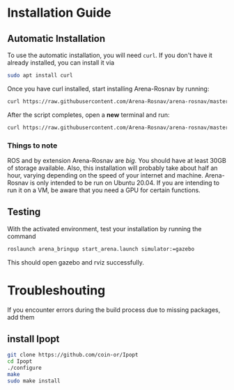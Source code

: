 # Installation Guide

## Automatic Installation
To use the automatic installation, you will need `curl`. If you don't have it already installed, you can install it via
```sh
sudo apt install curl
```
Once you have curl installed, start installing Arena-Rosnav by running:
```sh
curl https://raw.githubusercontent.com/Arena-Rosnav/arena-rosnav/master/install.sh | bash
```
After the script completes, open a **new** terminal and run:
```sh
curl https://raw.githubusercontent.com/Arena-Rosnav/arena-rosnav/master/install2.sh | bash
```

### Things to note
ROS and by extension Arena-Rosnav are *big*. You should have at least 30GB of storage available.
Also, this installation will probably take about half an hour, varying depending on the speed of your internet and machine.
Arena-Rosnav is only intended to be run on Ubuntu 20.04. If you are intending to run it on a VM, be aware that you need a GPU for certain functions.

<!-- ## Advanced Installation

### Requirements

- ROS: Arena-Rosnav is developed for Ubuntu 20.04. That means, for running Arena Benchmark you need to have [ROS Noetic](http://wiki.ros.org/noetic/Installation) installed.
- [Poetry](https://python-poetry.org/) and [PyEnv](https://github.com/pyenv/pyenv): we recommend you to use a dependency manager for Python. We use Poetry because its easy to set up and easy to use, but you are open to use any other manager or virtual environment provider.
- We recommend using the zsh shell as it provides a bunch of useful pluggins such as autocompletion, which makes it easier to run the commands as some of the arena-rosnav commands takes in a large number of arguments. Here is a quick installation guide to install it with just two commands.

### Fast zsh-install & setup
We recommend using zsh. You can install it by just copy pasting this one command:

```sh
sh -c "$(wget -O- https://github.com/deluan/zsh-in-docker/releases/download/v1.1.2/zsh-in-docker.sh)" -- \
     -p git \
     -p ssh-agent \
     -p https://github.com/zsh-users/zsh-autosuggestions \
     -p https://github.com/zsh-users/zsh-completions## Fast zsh-install & setup
```
Afterwards
```sh
     git clone https://github.com/zsh-users/zsh-autosuggestions ${ZSH_CUSTOM:-~/.oh-my-zsh/custom}/plugins/zsh-autosuggestions
     git clone --depth=1 https://github.com/romkatv/powerlevel10k.git ${ZSH_CUSTOM:-$HOME/.oh-my-zsh/custom}/themes/powerlevel10k
     vim $HOME/.zshrc
```
Set ZSH_THEME="powerlevel10k/powerlevel10k" in ~/.zshrc

Set plugins=(pluggin1 
    zsh-autosuggestions pluggin2 ... other pluggins
)

Note there is no comma to seperate between pluggins.

Finally,
```sh
source $HOME/.zshrc
```
and follow the setup wizard.

Note that you have to install VIM if you dont have it yet:

```sh
sudo apt-get update
sudo apt-get -y install vim
```
or

```sh
sudo apt update
sudo apt -y install vim
```


## Clone the repository

Clone the Arena Benchmark repository in any existing **catkin workspace** or [create a new workspace](http://wiki.ros.org/catkin/Tutorials/create_a_workspace). You also need to have [catkin-tools](https://catkin-tools.readthedocs.io/en/latest/installing.html) installed.

```sh
mkdir -p ~/catkin_ws/src
cd ~/catkin_ws/
rosdep update && rosdep install --from-paths src --ignore-src -r -y
catkin build
cd src
```
then clone the arena-rosnav repo into the src folder

````sh
git clone https://github.com/Arena-Rosnav/arena-rosnav
````
## Update ROS workspace
For running Arena Benchmark you need a set of other packages. The majority of them can be installed and cloned directly with ROS. Therefore, you should navigate into the newly cloned repository and run following command:

```sh
cd arena-rosnav
rosws update
```

## Install required Python packages

You should also install the necessary Python packages. You can do so by first activating the poetry shell and then installing all packages listed in the _pyproject.toml_.

```sh
poetry shell
poetry install
```

## Install additional Packages

At last, you need to install a whole bunch of ros packages for running all planners and for other purposes.

```sh
rosdep update && rosdep install --from-paths src --ignore-src -r -y
sudo apt update && sudo apt install -y 
    libopencv-dev \ 
    liblua5.2-dev \ 
    ros-noetic-nlopt \ 
    libarmadillo-dev \
    
```

## Install stable-baselines3

In order to run the trainings process, you need to have our fork of the stable baselines 3 library installed.

```sh
pip install setuptools==57.1.0 psutil==5.9.4 wheel==0.41.2
cd ../utils-extern/misc/stable-baselines3/ && pip install -e .
```

## Build your workspace

```sh
cd ../../../.. && catkin build
```

!!! note

    If packages are missing during the build process, simply add them with `poetry add <package_name>`.

## Source the build

```sh
source devel/setup.zsh
```
## Install local planners
#### Please refer to our [planners overview](planners_overview.md) for installation steps of the local planners.

Finished! Check out the [Usage](usage.md) to start using Arena Rosnav.

Remember to always have the poetry shell active and the catkin workspace sourced when using Arena Rosnav. -->

## Testing
With the activated environment, test your installation by running the command

```sh
roslaunch arena_bringup start_arena.launch simulator:=gazebo
```

This should open gazebo and rviz successfully.

# Troubleshouting
If you encounter errors during the build process due to missing packages, add them

<!--
# install lua
```sh
sudo apt install liblua5.1-0-dev 
```
-->

## install Ipopt
```sh
git clone https://github.com/coin-or/Ipopt
cd Ipopt
./configure
make
sudo make install
```

